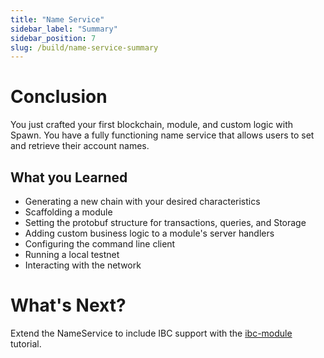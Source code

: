```yaml
---
title: "Name Service"
sidebar_label: "Summary"
sidebar_position: 7
slug: /build/name-service-summary
---
```


# Conclusion

You just crafted your first blockchain, module, and custom logic with Spawn. You have a fully functioning name service that allows users to set and retrieve their account names.

## What you Learned

* Generating a new chain with your desired characteristics
* Scaffolding a module
* Setting the protobuf structure for transactions, queries, and Storage
* Adding custom business logic to a module's server handlers
* Configuring the command line client
* Running a local testnet
* Interacting with the network

# What's Next?

Extend the NameService to include IBC support with the [ibc-module](../03-demos/02-ibc-module.md) tutorial.



<!-- TODO: What's next? (further interaction, Go,TS,Python, public testnet with github, frontend, explorer, cosmwasm) -->

